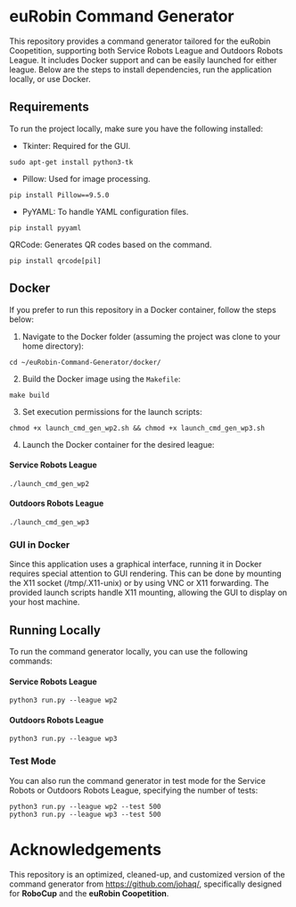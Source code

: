 # euRobin Command Generator

This repository provides a command generator tailored for the euRobin Coopetition, supporting both Service Robots League and Outdoors Robots League. It includes Docker support and can be easily launched for either league. Below are the steps to install dependencies, run the application locally, or use Docker.



## Requirements
To run the project locally, make sure you have the following installed:

- Tkinter: Required for the GUI.
```
sudo apt-get install python3-tk
```
- Pillow: Used for image processing.
```
pip install Pillow==9.5.0
```

- PyYAML: To handle YAML configuration files.
```
pip install pyyaml
```

QRCode: Generates QR codes based on the command.
```
pip install qrcode[pil]
```



## Docker
If you prefer to run this repository in a Docker container, follow the steps below:

1. Navigate to the Docker folder (assuming the project was clone to your home directory):
```
cd ~/euRobin-Command-Generator/docker/
```

2. Build the Docker image using the ```Makefile```:
```
make build
```

3. Set execution permissions for the launch scripts:
```
chmod +x launch_cmd_gen_wp2.sh && chmod +x launch_cmd_gen_wp3.sh
```

4. Launch the Docker container for the desired league:
#### Service Robots League
```
./launch_cmd_gen_wp2
```

#### Outdoors Robots League
```
./launch_cmd_gen_wp3
```

### GUI in Docker
Since this application uses a graphical interface, running it in Docker requires special attention to GUI rendering. This can be done by mounting the X11 socket (/tmp/.X11-unix) or by using VNC or X11 forwarding. The provided launch scripts handle X11 mounting, allowing the GUI to display on your host machine.






## Running Locally

To run the command generator locally, you can use the following commands:

#### Service Robots League
```
python3 run.py --league wp2
```

#### Outdoors Robots League
```
python3 run.py --league wp3
```

### Test Mode

You can also run the command generator in test mode for the Service Robots or Outdoors Robots League, specifying the number of tests:

```
python3 run.py --league wp2 --test 500
python3 run.py --league wp3 --test 500
```





# Acknowledgements

This repository is an optimized, cleaned-up, and customized version of the command generator from https://github.com/johaq/, specifically designed for **RoboCup** and the **euRobin Coopetition**.

